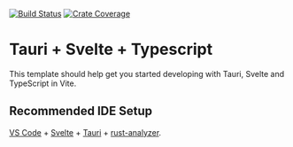 [![Build Status][action-badge]][action-url]
[![Crate Coverage][coverage-badge]][coverage-url]

[action-badge]: https://img.shields.io/github/actions/workflow/status/KyrillGobber/huehuehue/build.yaml?branch=main&label=build&logo=github&style=flat-square
[action-url]: https://github.com/KyrillGobber/huehuehue/actions/workflows/verify-publish.yaml
[coverage-badge]: https://img.shields.io/codecov/c/github/KyrillGobber/huehuehue?logo=codecov&logoColor=white&style=flat-square
[coverage-url]: https://app.codecov.io/gh/KyrillGobber/huehuehue

# Tauri + Svelte + Typescript

This template should help get you started developing with Tauri, Svelte and TypeScript in Vite.

## Recommended IDE Setup

[VS Code](https://code.visualstudio.com/) + [Svelte](https://marketplace.visualstudio.com/items?itemName=svelte.svelte-vscode) + [Tauri](https://marketplace.visualstudio.com/items?itemName=tauri-apps.tauri-vscode) + [rust-analyzer](https://marketplace.visualstudio.com/items?itemName=rust-lang.rust-analyzer).
